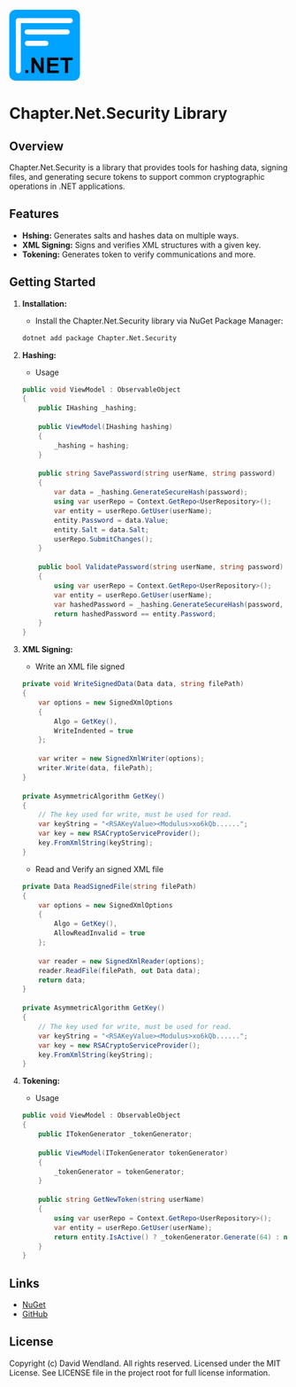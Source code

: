 ![Chapter](https://raw.githubusercontent.com/dwndland/Chapter.Net.Security/master/Icon.png)

# Chapter.Net.Security Library

## Overview
Chapter.Net.Security is a library that provides tools for hashing data, signing files, and generating secure tokens to support common cryptographic operations in .NET applications.

## Features
- **Hshing:** Generates salts and hashes data on multiple ways.
- **XML Signing:** Signs and verifies XML structures with a given key.
- **Tokening:** Generates token to verify communications and more.

## Getting Started

1. **Installation:**
    - Install the Chapter.Net.Security library via NuGet Package Manager:
    ```bash
    dotnet add package Chapter.Net.Security
    ```

2. **Hashing:**
    - Usage
    ```csharp
    public void ViewModel : ObservableObject
    {
        public IHashing _hashing;

        public ViewModel(IHashing hashing)
        {
            _hashing = hashing;
        }

        public string SavePassword(string userName, string password)
        {
            var data = _hashing.GenerateSecureHash(password);
            using var userRepo = Context.GetRepo<UserRepository>();
            var entity = userRepo.GetUser(userName);
            entity.Password = data.Value;
            entity.Salt = data.Salt;
            userRepo.SubmitChanges();
        }

        public bool ValidatePassword(string userName, string password)
        {
            using var userRepo = Context.GetRepo<UserRepository>();
            var entity = userRepo.GetUser(userName);
            var hashedPassword = _hashing.GenerateSecureHash(password, entity.Salt);
            return hashedPassword == entity.Password;
        }
    }
    ```

3. **XML Signing:**
    - Write an XML file signed
    ```csharp
    private void WriteSignedData(Data data, string filePath)
    {
        var options = new SignedXmlOptions
        {
            Algo = GetKey(),
            WriteIndented = true
        };

        var writer = new SignedXmlWriter(options);
        writer.Write(data, filePath);
    }

    private AsymmetricAlgorithm GetKey()
    {
        // The key used for write, must be used for read.
        var keyString = "<RSAKeyValue><Modulus>xo6kQb......";
        var key = new RSACryptoServiceProvider();
        key.FromXmlString(keyString);
    }
    ```
    - Read and Verify an signed XML file
    ```csharp
    private Data ReadSignedFile(string filePath)
    {
        var options = new SignedXmlOptions
        {
            Algo = GetKey(),
            AllowReadInvalid = true
        };
    
        var reader = new SignedXmlReader(options);
        reader.ReadFile(filePath, out Data data);
        return data;
    }
    
    private AsymmetricAlgorithm GetKey()
    {
        // The key used for write, must be used for read.
        var keyString = "<RSAKeyValue><Modulus>xo6kQb......";
        var key = new RSACryptoServiceProvider();
        key.FromXmlString(keyString);
    }
    ```

4. **Tokening:**
    - Usage
    ```csharp
    public void ViewModel : ObservableObject
    {
        public ITokenGenerator _tokenGenerator;

        public ViewModel(ITokenGenerator tokenGenerator)
        {
            _tokenGenerator = tokenGenerator;
        }

        public string GetNewToken(string userName)
        {
            using var userRepo = Context.GetRepo<UserRepository>();
            var entity = userRepo.GetUser(userName);
            return entity.IsActive() ? _tokenGenerator.Generate(64) : null;
        }
    }
    ```

## Links
* [NuGet](https://www.nuget.org/packages/Chapter.Net.Security)
* [GitHub](https://github.com/dwndland/Chapter.Net.Security)

## License
Copyright (c) David Wendland. All rights reserved.
Licensed under the MIT License. See LICENSE file in the project root for full license information.
